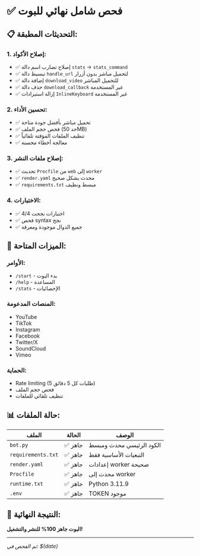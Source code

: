 # ✅ فحص شامل نهائي للبوت

## 📋 التحديثات المطبقة:

### 1. إصلاح الأكواد:
- ✅ إصلاح تضارب اسم دالة `stats` → `stats_command`
- ✅ تبسيط دالة `handle_url` لتحميل مباشر بدون أزرار
- ✅ إضافة دالة `download_video` للتحميل المباشر
- ✅ حذف دالة `download_callback` غير المستخدمة
- ✅ إزالة استيرادات `InlineKeyboard` غير المستخدمة

### 2. تحسين الأداء:
- ✅ تحميل مباشر بأفضل جودة متاحة
- ✅ فحص حجم الملف (حد 50MB)
- ✅ تنظيف الملفات المؤقتة تلقائياً
- ✅ معالجة أخطاء محسنة

### 3. إصلاح ملفات النشر:
- ✅ تحديث `Procfile` من `web` إلى `worker`
- ✅ `render.yaml` محدث بشكل صحيح
- ✅ `requirements.txt` مبسط ونظيف

### 4. الاختبارات:
- ✅ 4/4 اختبارات نجحت
- ✅ فحص syntax نجح
- ✅ جميع الدوال موجودة ومعرفة

## 🚀 الميزات المتاحة:

### الأوامر:
- `/start` - بدء البوت
- `/help` - المساعدة
- `/stats` - الإحصائيات

### المنصات المدعومة:
- YouTube
- TikTok
- Instagram
- Facebook
- Twitter/X
- SoundCloud
- Vimeo

### الحماية:
- Rate limiting (5 طلبات كل 5 دقائق)
- فحص حجم الملف
- تنظيف تلقائي للملفات

## 📊 حالة الملفات:

| الملف | الحالة | الوصف |
|-------|--------|-------|
| `bot.py` | ✅ جاهز | الكود الرئيسي محدث ومبسط |
| `requirements.txt` | ✅ جاهز | التبعيات الأساسية فقط |
| `render.yaml` | ✅ جاهز | إعدادات worker صحيحة |
| `Procfile` | ✅ جاهز | محدث إلى worker |
| `runtime.txt` | ✅ جاهز | Python 3.11.9 |
| `.env` | ✅ جاهز | TOKEN موجود |

## 🎯 النتيجة النهائية:
**البوت جاهز 100% للنشر والتشغيل!**

---
*تم الفحص في: $(date)*

